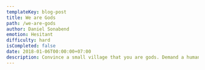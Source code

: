 ```yaml
---
templateKey: blog-post
title: We are Gods
path: /we-are-gods
author: Daniel Sonabend
emotion: Hesitant
difficulty: hard
isCompleted: false
date: 2018-01-06T00:00:00+07:00
description: Convince a small village that you are gods. Demand a human sacrifice
---
```

